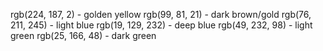 rgb(224, 187, 2) - golden yellow
rgb(99, 81, 21) - dark brown/gold
rgb(76, 211, 245) - light blue
rgb(19, 129, 232) - deep blue
rgb(49, 232, 98) - light green
rgb(25, 166, 48) - dark green
